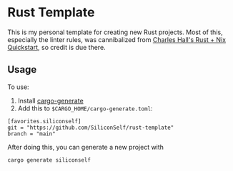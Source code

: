 # Rust Template

This is my personal template for creating new Rust projects. Most of this, especially the linter rules, was cannibalized from [Charles Hall's Rust + Nix Quickstart](https://or.computer.surgery/charles/nix-rust-quickstart), so credit is due there.

## Usage

To use:
1. Install [cargo-generate](https://cargo-generate.github.io/cargo-generate/installation.html)
2. Add this to `$CARGO_HOME/cargo-generate.toml`:
```
[favorites.siliconself]
git = "https://github.com/SiliconSelf/rust-template"
branch = "main"
```

After doing this, you can generate a new project with
```
cargo generate siliconself
```